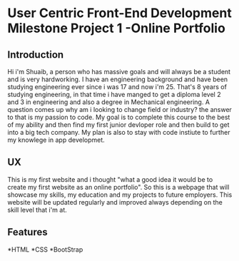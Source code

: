 
# User Centric Front-End Development Milestone Project 1 -Online Portfolio

## Introduction 

Hi i'm Shuaib, a person who has massive goals and will always be a student and is very hardworking. I have an engineering background and have been studying engineering ever since i was 17 and now i'm 25. That's 8 years of studying engineering, in that time i have manged to get a diploma level 2 and 3 in engineering and also a degree in Mechanical engineering. A question comes up why am i looking to change field or industry? the answer to that is my passion to code. My goal is to complete this course to the best of my ability and then find my first junior devloper role and then build to get into a big tech company. My plan is also to stay with code instiute to further my knowlege in app developmet.    

## UX

This is my first website and i thought "what a good idea it would be to create my first website as an online portfolio". So this is a webpage that will showcase my skills, my education and my projects to future employers. This website will be updated regularly and improved always depending on the skill level that i'm at. 

## Features 

*HTML
*CSS
*BootStrap
